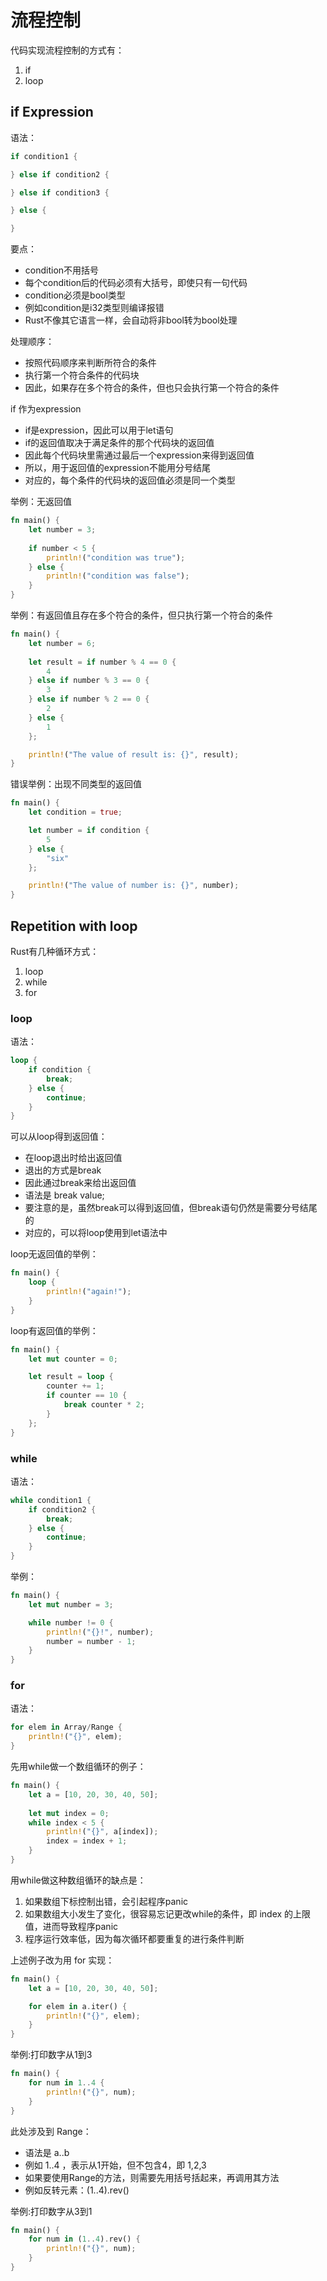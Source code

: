 # 流程控制

代码实现流程控制的方式有：
1. if
2. loop

## if Expression

语法：
```rust
if condition1 {

} else if condition2 {

} else if condition3 {

} else {

}
```

要点：
- condition不用括号
- 每个condition后的代码必须有大括号，即使只有一句代码
- condition必须是bool类型
- 例如condition是i32类型则编译报错
- Rust不像其它语言一样，会自动将非bool转为bool处理

处理顺序：
- 按照代码顺序来判断所符合的条件
- 执行第一个符合条件的代码块
- 因此，如果存在多个符合的条件，但也只会执行第一个符合的条件

if 作为expression
- if是expression，因此可以用于let语句
- if的返回值取决于满足条件的那个代码块的返回值
- 因此每个代码块里需通过最后一个expression来得到返回值
- 所以，用于返回值的expression不能用分号结尾
- 对应的，每个条件的代码块的返回值必须是同一个类型

举例：无返回值
```rust
fn main() {
    let number = 3;
    
    if number < 5 {
        println!("condition was true");
    } else {
        println!("condition was false");
    }
}
```

举例：有返回值且存在多个符合的条件，但只执行第一个符合的条件
```rust
fn main() {
    let number = 6;
    
    let result = if number % 4 == 0 {
        4
    } else if number % 3 == 0 {
        3
    } else if number % 2 == 0 {
        2
    } else {
        1
    };

    println!("The value of result is: {}", result);
}
```

错误举例：出现不同类型的返回值
```rust
fn main() {
    let condition = true;

    let number = if condition {
        5
    } else {
        "six"
    };

    println!("The value of number is: {}", number);
}
```

## Repetition with loop

Rust有几种循环方式：
1. loop
2. while
3. for

### loop

语法：
```rust
loop {
    if condition {
        break;
    } else {
        continue;
    }
}
```

可以从loop得到返回值：
- 在loop退出时给出返回值
- 退出的方式是break
- 因此通过break来给出返回值
- 语法是 break value;
- 要注意的是，虽然break可以得到返回值，但break语句仍然是需要分号结尾的
- 对应的，可以将loop使用到let语法中

loop无返回值的举例：
```rust
fn main() {
    loop {
        println!("again!");
    }
}
```

loop有返回值的举例：
```rust
fn main() {
    let mut counter = 0;

    let result = loop {
        counter += 1;
        if counter == 10 {
            break counter * 2;
        }
    };
}
```

### while

语法：
```rust
while condition1 {
    if condition2 {
        break;
    } else {
        continue;
    }
}
```

举例：
```rust
fn main() {
    let mut number = 3;

    while number != 0 {
        println!("{}!", number);
        number = number - 1;
    }
}
```

### for

语法：
```rust
for elem in Array/Range {
    println!("{}", elem);
}
```

先用while做一个数组循环的例子：
```rust
fn main() {
    let a = [10, 20, 30, 40, 50];
    
    let mut index = 0;
    while index < 5 {
        println!("{}", a[index]);
        index = index + 1;
    }
}
```

用while做这种数组循环的缺点是：
1. 如果数组下标控制出错，会引起程序panic
2. 如果数组大小发生了变化，很容易忘记更改while的条件，即 index 的上限值，进而导致程序panic
3. 程序运行效率低，因为每次循环都要重复的进行条件判断

上述例子改为用 for 实现：
```rust
fn main() {
    let a = [10, 20, 30, 40, 50];

    for elem in a.iter() {
        println!("{}", elem);
    }
}
```

举例:打印数字从1到3
```rust
fn main() {
    for num in 1..4 {
        println!("{}", num);
    }
}
```

此处涉及到 Range：
- 语法是 a..b
- 例如 1..4 ，表示从1开始，但不包含4，即 1,2,3
- 如果要使用Range的方法，则需要先用括号括起来，再调用其方法
- 例如反转元素：(1..4).rev()

举例:打印数字从3到1
```rust
fn main() {
    for num in (1..4).rev() {
        println!("{}", num);
    }
}
```